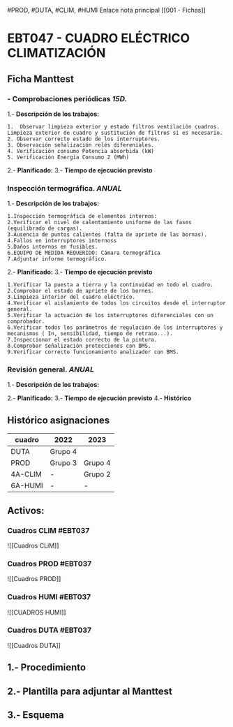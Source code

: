 #PROD, #DUTA, #CLIM, #HUMI
Enlace nota principal [[001 - Fichas]]
# EBT047 - CUADRO ELÉCTRICO CLIMATIZACIÓN

## Ficha Manttest

### - Comprobaciones periódicas *15D.*
  1.- **Descripción de los trabajos:**
  
	1.  Observar limpieza exterior y estado filtros ventilación cuadros. Limpieza exterior de cuadro y sustitución de filtros si es necesario.
	2. Observar correcto estado de los interruptores.
	3. Observación señalización relés difereniales.
	4. Verificación consumo Potencia absorbida (kW)
	5. Verificación Energía Consumo 2 (MWh)

2.- **Planificado:**
3.- **Tiempo de ejecución previsto**
		
		
###  Inspección termográfica. *ANUAL*
1.- **Descripción de los trabajos:**
	      
	1.Inspección termográfica de elementos internos: 
	2.Verificar el nivel de calentamiento uniforme de las fases (equilibrado de cargas). 
	3.Ausencia de puntos calientes (falta de apriete de las bornas).
	4.Fallos en interruptores internoss
	5.Daños internos en fusibles.
	6.EQUIPO DE MEDIDA REQUERIDO: Cámara termográfica
	7.Adjuntar informe termográfico.
	
2.- **Planificado:**
3.- **Tiempo de ejecución previsto**

   
	1.Verificar la puesta a tierra y la continuidad en todo el cuadro. 
	2.Comprobar el estado de apriete de los bornes.
	3.Limpieza interior del cuadro eléctrico.
	4.Verificar el aislamiento de todos los circuitos desde el interruptor general.
	5.Verificar la actuación de los interruptores diferenciales con un comprobador.
	6.Verificar todos los parámetros de regulación de los interruptores y mecanismos ( In, sensibilidad, tiempo de retraso...).
	7.Inspeccionar el estado correcto de la pintura.
	8.Comprobar señalización protecciones con BMS.
	9.Verificar correcto funcionamiento analizador con BMS.

### Revisión general. *ANUAL*
1.- **Descripción de los trabajos:**
	
2.- **Planificado:**
3.- **Tiempo de ejecución previsto**
4.- **Histórico**

## Histórico asignaciones
 |cuadro  | 2022   |2023|
 | ------- | ------- |------|
 | DUTA | Grupo 4 | 
 | PROD | Grupo 3 | Grupo 4
 | 4A-CLIM | - | Grupo 2 |
 | 6A-HUMI | - |-|



## Activos:

### Cuadros CLIM #EBT037
![[Cuadros CLiM]]
### Cuadros PROD #EBT037
![[Cuadros PROD]]
### Cuadros HUMI #EBT037
![[CUADROS HUMI]]
### Cuadros DUTA #EBT037
![[Cuadros DUTA]]

## 1.- Procedimiento

## 2.- Plantilla para adjuntar al Manttest

## 3.- Esquema

